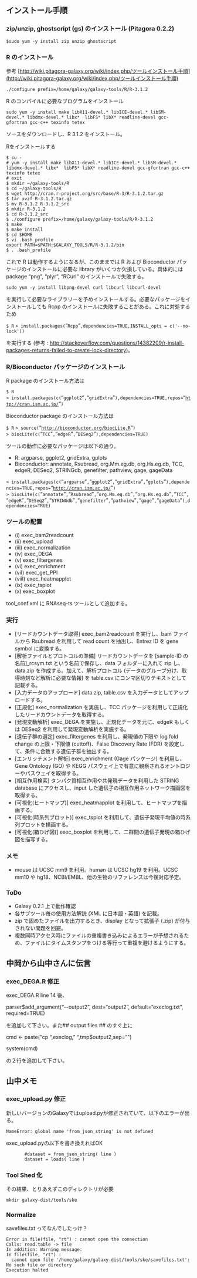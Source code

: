 
インストール手順
----------------

### zip/unzip, ghostscript (gs) のインストール (Pitagora 0.2.2)

    $sudo yum -y install zip unzip ghostscript

### R のインストール

参考 [http://wiki.pitagora-galaxy.org/wiki/index.php/ツールインストール手順](http://wiki.pitagora-galaxy.org/wiki/index.php/ツールインストール手順)

`./configure prefix=/home/galaxy/galaxy-tools/R/R-3.1.2`

R のコンパイルに必要なプログラムをインストール

`sudo yum -y install make libX11-devel.* libICE-devel.* libSM-devel.* libdmx-devel.* libx*  libFS* libX* readline-devel gcc-gfortran gcc-c++ texinfo tetex`

ソースをダウンロードし、R 3.1.2 をインストール。

Rをインストールする

<!-- -->

    $ su -
    # yum -y install make libX11-devel.* libICE-devel.* libSM-devel.* libdmx-devel.* libx*  libFS* libX* readline-devel gcc-gfortran gcc-c++ texinfo tetex
    # exit
    $ mkdir ~/galaxy-tools/R
    $ cd ~/galaxy-tools/R
    $ wget http://cran.r-project.org/src/base/R-3/R-3.1.2.tar.gz
    $ tar xvzf R-3.1.2.tar.gz
    $ mv R-3.1.2 R-3.1.2_src
    $ mkdir R-3.1.2
    $ cd R-3.1.2_src
    $ ./configure prefix=/home/galaxy/galaxy-tools/R/R-3.1.2
    $ make
    $ make install
    $ cd $HOME
    $ vi .bash_profile
    export PATH=$PATH:$GALAXY_TOOLS/R/R-3.1.2/bin
    $ . .bash_profile

これで R は動作するようになるが、このままでは R および Bioconductor パッケージのインストールに必要な library がいくつか欠損している。具体的には package “png”, “plyr”, “RCurl” のインストールで失敗する。

`sudo yum -y install libpng-devel curl libcurl libcurl-devel`

を実行して必要なライブラリーを予めインストールする。必要なパッケージをインストールしても Rcpp のインストールに失敗することがある。これに対処するため

`$ R`
`> install.packages(`“`Rcpp`”`,dependencies=TRUE,INSTALL_opts = c('--no-lock'))`

を実行する (参考 : <http://stackoverflow.com/questions/14382209/r-install-packages-returns-failed-to-create-lock-directory>)。

### R/Bioconductor パッケージのインストール

R package のインストール方法は

`$ R`
`> install.packages(c(`“`ggplot2`”`,`“`gridExtra`”`),dependencies=TRUE,repos=`“[`http://cran.ism.ac.jp/`](http://cran.ism.ac.jp/)”`)`

Bioconductor package のインストール方法は

`$ R`
`> source(`“[`http://bioconductor.org/biocLite.R`](http://bioconductor.org/biocLite.R)”`)`
`> biocLite(c(`“`TCC`”`,`“`edgeR`”`,`“`DESeq2`”`),dependencies=TRUE)`

ツールの動作に必要なパッケージは以下の通り。

-   R: argparse, ggplot2, gridExtra, gplots
-   Bioconductor: annotate, Rsubread, org.Mm.eg.db, org.Hs.eg.db, TCC, edgeR, DESeq2, STRINGdb, genefilter, pathview, gage, gageData

`> install.packages(c(`“`argparse`”`,`“`ggplot2`”`,`“`gridExtra`”`,`“`gplots`”`),dependencies=TRUE,repos=`“[`http://cran.ism.ac.jp/`](http://cran.ism.ac.jp/)”`)`
`> biocLite(c(`“`annotate`”`,`“`Rsubread`”`,`“`org.Mm.eg.db`”`,`“`org.Hs.eg.db`”`,`“`TCC`”`,`“`edgeR`”`,`“`DESeq2`”`,`“`STRINGdb`”`,`“`genefilter`”`,`“`pathview`”`,`“`gage`”`,`“`gageData`”`),dependencies=TRUE)`

### ツールの配置

-   (i) exec_bam2readcount
-   (ii) exec_upload
-   (iii) exec_normalization
-   (iv) exec_DEGA
-   (v) exec_filtergenes
-   (vi) exec_enrichment
-   (viI) exec_get_PPI
-   (viiI) exec_heatmapplot
-   (ix) exec_tsplot
-   (x) exec_boxplot

tool_conf.xml に RNAseq-ts ツールとして追加する。

### 実行

-   \[リードカウントデータ取得\] exec_bam2readcount を実行し、bam ファイルから Rsubread を利用して read count を抽出し、Entrez ID を gene symbol に変換する。
-   \[解析ファイルとプロトコルの準備\] リードカウントデータを \[sample-ID の名前\]_rcsym.txt という名前で保存し、data フォルダーに入れて zip し、data.zip を作成する。加えて、解析プロトコル (データのグループ分け、取得時刻など解析に必要な情報) を table.csv にコンマ区切りテキストとして記載する。
-   \[入力データのアップロード\] data.zip, table.csv を入力データとしてアップロードする。
-   \[正規化\] exec_normalization を実施し、TCC パッケージを利用して正規化したリードカウントデータを取得する。
-   \[発現変動解析\] exec_DEGA を実施し、正規化データを元に、edgeR もしくは DESeq2 を利用して発現変動解析を実施する。
-   \[遺伝子群の選定\] exec_filtergenes を利用し、発現値の下限や log fold change の上限・下限値 (cuttoff)、False Discovery Rate (FDR) を設定して、条件に合致する遺伝子群を抽出する。
-   \[エンリッチメント解析\] exec_enrichment (Gage パッケージ) を利用し、Gene Ontology (GO) や KEGG パスウェイ上で有意に観察されるオントロジーやパスウェイを取得する。
-   \[相互作用検索\] タンパク質相互作用や共発現データを利用した STRING database にアクセスし、input した遺伝子の相互作用ネットワーク描画図を取得する。
-   \[可視化(ヒートマップ)\] exec_heatmapplot を利用して、ヒートマップを描画する。
-   \[可視化(時系列プロット)\] exec_tsplot を利用して、遺伝子発現平均値の時系列プロットを描画する。
-   \[可視化(箱ひげ図)\] exec_boxplot を利用して、二群間の遺伝子発現の箱ひげ図を描写する。

### メモ

-   mouse は UCSC mm9 を利用。human は UCSC hg19 を利用。UCSC mm10 や hg18、NCBI/EMBL、他の生物のリファレンスは今後対応予定。

### ToDo

-   Galaxy 0.2.1 上で動作確認
-   各サブツール毎の使用方法解説 (XML に日本語・英語) を記載。
-   zip で固めたファイルを出力するとき、display となって拡張子 (.zip) が付与されない問題を回避。
-   複数同時アクセス時にファイルの重複書き込みによるエラーが予想されるため、ファイルにタイムスタンプをつける等行って重複を避けるようにする。

中岡から山中さんに伝言
----------------------

### exec_DEGA.R 修正

exec_DEGA.R line 14 後、

parser$add_argument(“--output2”, dest=“output2”, default=“execlog.txt”, required=TRUE)

を追加して下さい。また\#\# output files \#\# のすぐ上に

cmd &lt;- paste("cp “,execlog,” “,tmp$output2,sep=”")

system(cmd)

の２行を追加して下さい。

山中メモ
--------

### exec_upload.py 修正

新しいバージョンのGalaxyではupload.pyが修正されていて、以下のエラーが出る。

`NameError: global name 'from_json_string' is not defined`

exec_upload.pyの以下を書き換えればOK

`       #dataset = from_json_string( line )`
`       dataset = loads( line )`

### Tool Shed 化

その結果、とりあえずこのディレクトリが必要

`mkdir galaxy-dist/tools/ske`

### Normalize

savefiles.txt ってなんでしたっけ？

    Error in file(file, "rt") : cannot open the connection
    Calls: read.table -> file
    In addition: Warning message:
    In file(file, "rt") :
      cannot open file '/home/galaxy/galaxy-dist/tools/ske/savefiles.txt': No such file or directory
    Execution halted